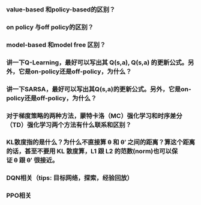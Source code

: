### value-based 和policy-based的区别？

### on policy 与off policy的区别？

### model-based 和model free 区别？

### 讲一下Q-Learning，最好可以写出其 Q(s,a), Q(s,a) 的更新公式。另外，它是on-policy还是off-policy，为什么？

### 讲一下SARSA，最好可以写出其Q(s,a)的更新公式。另外，它是on-policy还是off-policy，为什么？

### 对于梯度策略的两种方法，蒙特卡洛（MC）强化学习和时序差分（TD）强化学习两个方法有什么联系和区别？


### KL散度指的是什么？为什么不直接算 θ 和 θ′ 之间的距离？算这个距离的话，甚至不要用 KL 散度算，L1 跟 L2 的范数(norm)也可以保证 θ 跟 θ′ 很接近。

### DQN相关（tips: 目标网络，探索，经验回放）

### PPO相关

